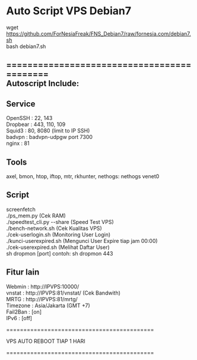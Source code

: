 Auto Script VPS Debian7
===========================================
  
wget https://github.com/ForNesiaFreak/FNS_Debian7/raw/fornesia.com/debian7.sh  
bash debian7.sh  
  
===========================================  
Autoscript Include:
-------



Service
-------
OpenSSH : 22, 143  
Dropbear : 443, 110, 109  
Squid3 : 80, 8080 (limit to IP SSH)  
badvpn : badvpn-udpgw port 7300  
nginx : 81  

Tools
-----
axel, bmon, htop, iftop, mtr, rkhunter, nethogs: nethogs venet0

Script
------
screenfetch  
./ps_mem.py (Cek RAM)  
./speedtest_cli.py --share (Speed Test VPS)  
./bench-network.sh (Cek Kualitas VPS)  
./cek-userlogin.sh (Monitoring User Login)  
./kunci-userexpired.sh (Mengunci User Expire tiap jam 00:00)  
./cek-userexpired.sh (Melihat Daftar User)  
sh dropmon [port] contoh: sh dropmon 443  

Fitur lain
----------
Webmin : http://IPVPS:10000/  
vnstat : http://IPVPS:81/vnstat/ (Cek Bandwith)  
MRTG : http://IPVPS:81/mrtg/  
Timezone : Asia/Jakarta (GMT +7)  
Fail2Ban : [on]  
IPv6 : [off]  

===========================================

VPS AUTO REBOOT TIAP 1 HARI

===========================================
